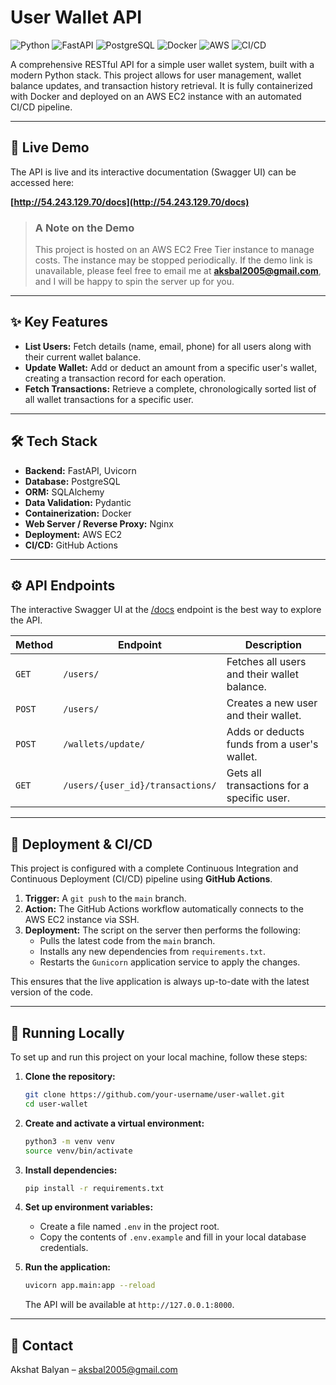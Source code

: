 # User Wallet API

![Python](https://img.shields.io/badge/Python-3.10+-blue?style=for-the-badge&logo=python)
![FastAPI](https://img.shields.io/badge/FastAPI-0.100+-green?style=for-the-badge&logo=fastapi)
![PostgreSQL](https://img.shields.io/badge/PostgreSQL-14-blue?style=for-the-badge&logo=postgresql)
![Docker](https://img.shields.io/badge/Docker-24-blue?style=for-the-badge&logo=docker)
![AWS](https://img.shields.io/badge/AWS-EC2-orange?style=for-the-badge&logo=amazon-aws)
![CI/CD](https://img.shields.io/badge/CI/CD-GitHub_Actions-blueviolet?style=for-the-badge&logo=github-actions)

A comprehensive RESTful API for a simple user wallet system, built with a modern Python stack. This project allows for user management, wallet balance updates, and transaction history retrieval. It is fully containerized with Docker and deployed on an AWS EC2 instance with an automated CI/CD pipeline.

---

## 🚀 Live Demo

The API is live and its interactive documentation (Swagger UI) can be accessed here:

**[http://54.243.129.70/docs](http://54.243.129.70/docs)**

> ### A Note on the Demo
> This project is hosted on an AWS EC2 Free Tier instance to manage costs. The instance may be stopped periodically. If the demo link is unavailable, please feel free to email me at **aksbal2005@gmail.com**, and I will be happy to spin the server up for you.

---

## ✨ Key Features

*   **List Users:** Fetch details (name, email, phone) for all users along with their current wallet balance.
*   **Update Wallet:** Add or deduct an amount from a specific user's wallet, creating a transaction record for each operation.
*   **Fetch Transactions:** Retrieve a complete, chronologically sorted list of all wallet transactions for a specific user.

---

## 🛠️ Tech Stack

*   **Backend:** FastAPI, Uvicorn
*   **Database:** PostgreSQL
*   **ORM:** SQLAlchemy
*   **Data Validation:** Pydantic
*   **Containerization:** Docker
*   **Web Server / Reverse Proxy:** Nginx
*   **Deployment:** AWS EC2
*   **CI/CD:** GitHub Actions

---

## ⚙️ API Endpoints

The interactive Swagger UI at the [/docs](http://54.243.129.70/docs) endpoint is the best way to explore the API.

| Method | Endpoint                          | Description                               |
|--------|-----------------------------------|-------------------------------------------|
| `GET`  | `/users/`                         | Fetches all users and their wallet balance. |
| `POST` | `/users/`                         | Creates a new user and their wallet.      |
| `POST` | `/wallets/update/`                | Adds or deducts funds from a user's wallet. |
| `GET`  | `/users/{user_id}/transactions/`  | Gets all transactions for a specific user.  |

---

## 🔄 Deployment & CI/CD

This project is configured with a complete Continuous Integration and Continuous Deployment (CI/CD) pipeline using **GitHub Actions**.

1.  **Trigger:** A `git push` to the `main` branch.
2.  **Action:** The GitHub Actions workflow automatically connects to the AWS EC2 instance via SSH.
3.  **Deployment:** The script on the server then performs the following:
    *   Pulls the latest code from the `main` branch.
    *   Installs any new dependencies from `requirements.txt`.
    *   Restarts the `Gunicorn` application service to apply the changes.

This ensures that the live application is always up-to-date with the latest version of the code.

---

## 🔧 Running Locally

To set up and run this project on your local machine, follow these steps:

1.  **Clone the repository:**
    ```bash
    git clone https://github.com/your-username/user-wallet.git
    cd user-wallet
    ```

2.  **Create and activate a virtual environment:**
    ```bash
    python3 -m venv venv
    source venv/bin/activate
    ```

3.  **Install dependencies:**
    ```bash
    pip install -r requirements.txt
    ```

4.  **Set up environment variables:**
    *   Create a file named `.env` in the project root.
    *   Copy the contents of `.env.example` and fill in your local database credentials.

5.  **Run the application:**
    ```bash
    uvicorn app.main:app --reload
    ```
    The API will be available at `http://127.0.0.1:8000`.

---

## 📧 Contact

Akshat Balyan – aksbal2005@gmail.com

